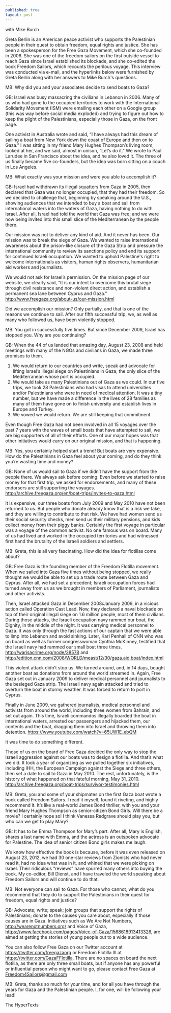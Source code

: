```yaml
---
published: true
layout: post
---
```





with Mike Burch

Greta Berlin is an American peace activist who supports the Palestinian people in their quest to obtain freedom, equal rights and justice. She has been a spokesperson for the Free Gaza Movement, which she co-founded in 2006. She was one of the freedom sailors on the first outside vessel to reach Gaza since Israel established its blockade, and she co-edited the book Freedom Sailors, which recounts the perilous voyage. This interview was conducted via e-mail, and the hyperlinks below were furnished by Greta Berlin along with her answers to Mike Burch's questions.
 
 
MB: Why did you and your associates decide to send boats to Gaza?
 
 
GB: Israel was busy massacring the civilians in Lebanon in 2006. Many of us who had gone to the occupied territories to work with the International Solidarity Movement (ISM) were emailing each other on a Google group (this was way before social media exploded) and trying to figure out how to keep the plight of the Palestinians, especially those in Gaza, on the front page.

One activist in Australia wrote and said, “I have always had this dream of sailing a boat from New York down the coast of Europe and then on to Gaza.” I was sitting in my friend Mary Hughes Thompson’s living room, looked at her, and we said, almost in unison, “Let’s do it.” We wrote to Paul Larudee in San Francisco about the idea, and he also loved it. The three of us finally became five co-founders, but the idea was born sitting on a couch in Los Angeles.
 
 
MB: What exactly was your mission and were you able to accomplish it?
 
 
GB: Israel had withdrawn its illegal squatters from Gaza in 2005, then declared that Gaza was no longer occupied, that they had their freedom. So we decided to challenge that, beginning by speaking around the U.S., showing audiences that we intended to buy a boat and sail from international waters into the waters of Gaza, having nothing to do with Israel. After all, Israel had told the world that Gaza was free; and we were now being invited into this small slice of the Mediterranean by the people there.

Our mission was not to deliver any kind of aid. And it never has been. Our mission was to break the siege of Gaza. We wanted to raise international awareness about the prison-like closure of the Gaza Strip and pressure the international community to review its sanctions policy and end its support for continued Israeli occupation. We wanted to uphold Palestine's right to welcome internationals as visitors, human rights observers, humanitarian aid workers and journalists.

We would not ask for Israel’s permission. On the mission page of our website, we clearly said, “It is our intent to overcome this brutal siege through civil resistance and non-violent direct action, and establish a permanent sea lane between Cyprus and Gaza.” http://www.freegaza.org/about-us/our-mission.html

Did we accomplish our mission? Only partially, and that is one of the reasons we continue to sail. After our fifth successful trip, we, as well as many who followed us, have been violently stopped.
 
 
MB: You got in successfully five times. But since December 2009, Israel has stopped you. Why are you continuing?
 
 
GB: When the 44 of us landed that amazing day, August 23, 2008 and held meetings with many of the NGOs and civilians in Gaza, we made three promises to them.
 
 
1. We would return to our countries and write, speak and advocate for lifting Israel’s illegal siege on Palestinians in Gaza, the only slice of the Mediterranean whose port is occupied.
2. We would take as many Palestinians out of Gaza as we could. In our five trips, we took 28 Palestinians who had visas to attend universities and/or Palestinians who were in need of medical attention. It was a tiny number, but we have made a difference in the lives of 28 families as many of them have gone on to finish university and establish lives in Europe and Turkey.
3. We vowed we would return. We are still keeping that commitment.

Even though Free Gaza had not been involved in all 15 voyages over the past 7 years with the waves of small boats that have attempted to sail, we are big supporters of all of their efforts. One of our major hopes was that other initiatives would carry on our original mission, and that is happening.
 
 
MB: Yes, you certainly helped start a trend! But boats are very expensive. How do the Palestinians in Gaza feel about your coming, and do they think you’re wasting time and money?
 
 
GB: None of us would sail to Gaza if we didn’t have the support from the people there. We always ask before coming. Even before we started to raise money for that first trip, we asked for endorsements, and many of these endorsers are still supporting the voyages. http://archive.freegaza.org/en/boat-trips/invites-to-gaza.html
 
 
It is expensive, our three boats from July 2009 and May 2010 have not been returned to us. But people who donate already know that is a risk we take, and they are willing to contribute to that risk. We have had women send us their social security checks, men send us their military pensions, and kids collect money from their piggy banks. Certainly the first voyage in particular was a voyage of the common activist. No one famous was on board. Many of us had lived and worked in the occupied territories and had witnessed first hand the brutality of the Israeli soldiers and settlers.
 
 
MB: Greta, this is all very fascinating. How did the idea for flotillas come about?
 
 
GB: Free Gaza is the founding member of the Freedom Flotilla movement. When we sailed into Gaza five times without being stopped, we really thought we would be able to set up a trade route between Gaza and Cyprus. After all, we had set a precedent; Israeli occupation forces had turned away from us as we brought in members of Parliament, journalists and other activists.

Then, Israel attacked Gaza in December 2008/January 2009, in a vicious action called Operation Cast Lead. Now, they declared a naval blockade on top of their original illegal siege on 1.6 million people, most of them civilians. During those attacks, the Israeli occupation navy rammed our boat, the Dignity, in the middle of the night. It was carrying medical personnel to Gaza. It was only through the fast actions of our captain that we were able to limp into Lebanon and avoid sinking. Later, Karl Penhall of CNN who was on board as well as former congresswoman Cynthia McKinney, testified that the Israeli navy had rammed our small boat three times. http://warisacrime.org/node/38578 and http://edition.cnn.com/2008/WORLD/meast/12/30/gaza.aid.boat/index.html

This violent attack didn’t stop us. We turned around, and, in 14 days, bought another boat as donations from around the world streamed in. Again, Free Gaza set out in January 2009 to deliver medical personnel and journalists to the besieged Gaza strip. The Israeli navy again attacked and tried to overturn the boat in stormy weather. It was forced to return to port in Cyprus.

Finally in June 2009, we gathered journalists, medical personnel and activists from around the world, including three women from Bahrain, and set out again. This time, Israeli commandos illegally boarded the boat in international waters, arrested our passengers and hijacked them, our contents and the boat, dragging them into Israel and throwing them into detention. https://www.youtube.com/watch?v=65UW1E_ebQM

It was time to do something different.

Those of us on the board of Free Gaza decided the only way to stop the Israeli aggression against our boats was to design a flotilla. And that’s what we did. It took a year of organizing as we pulled together six initiatives, including IHH, the European Campaign against the Siege and three others, then set a date to sail to Gaza in May 2010. The rest, unfortunately, is the history of what happened on that fateful morning, May 31, 2010. http://archive.freegaza.org/boat-trips/survivor-testimonies.html
 
 
MB: Greta, you and some of your shipmates on the first Gaza boat wrote a book called Freedom Sailors. I read it myself, found it riveting, and highly recommend it. It’s like a real-world James Bond thriller, with you and your friend Mary Hughes Thompson as senior-citizen Bond Girls. Will there be a movie? I certainly hope so! I think Vanessa Redgrave should play you, but who can we get to play Mary?
 
 
GB: It has to be Emma Thompson for Mary’s part. After all, Mary is English, shares a last name with Emma, and the actress is an outspoken advocate for Palestine. The idea of senior citizen Bond girls makes me laugh.
 
 
We know how effective the book is because, before it was even released on August 23, 2012, we had 30 one-star reviews from Zionists who had never read it, had no idea what was in it, and whined that we were picking on Israel. Their ridiculous “reviews” have spurred many others into buying the book. My co-editor, Bill Dienst, and I have traveled the world speaking about Freedom Sailors and will continue to do that.
 
 
MB: Not everyone can sail to Gaza. For those who cannot, what do you recommend that they do to support the Palestinians in their quest for freedom, equal rights and justice?
 
 
GB: Advocate; write; speak; join groups that support the rights of Palestinians; donate to the causes you care about, especially if those causes are in Gaza. Initiatives such as We Are Not Numbers, http://wearenotnumbers.org/ and Voice of Gaza, https://www.facebook.com/pages/Voice-of-Gaza/1568618913413326, are aimed at getting the stories of young people out to a wide audience.

You can also follow Free Gaza on our Twitter account at https://twitter.com/freegazaorg or Freedom Flotilla III at https://twitter.com/GazaFFlotilla. There are no spaces on board the next flotilla, as there are only three small boats, but if anyone has any powerful or influential person who might want to go, please contact Free Gaza at Freedom4Sailors@gmail.com
 
 
MB: Greta, thanks so much for your time, and for all you have through the years for Gaza and the Palestinian people. I, for one, will be following your lead!

The HyperTexts
